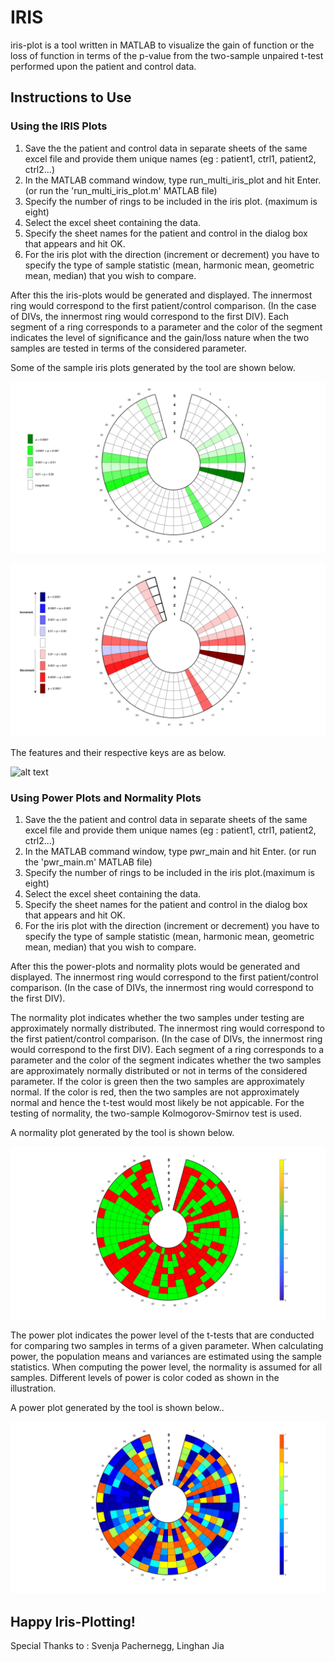 # IRIS

iris-plot is a tool written in MATLAB to visualize the gain of function or the loss of function in terms of the p-value 
from the two-sample unpaired t-test performed upon the patient and control data.

## Instructions to Use

### Using the IRIS Plots

1. Save the the patient and control data in separate sheets of the same excel file and provide them unique names 
(eg : patient1, ctrl1, patient2, ctrl2...)
2. In the MATLAB command window, type run_multi_iris_plot and hit Enter. (or run the 'run_multi_iris_plot.m' MATLAB file)
3. Specify the number of rings to be included in the iris plot. (maximum is eight)
4. Select the excel sheet containing the data.
5. Specify the sheet names for the patient and control in the dialog box that appears and hit OK.
6. For the iris plot with the direction (increment or decrement) you have to specify the type of sample statistic 
(mean, harmonic mean, geometric mean, median) that you wish to compare.

After this the iris-plots would be generated and displayed. The innermost ring would correspond to the first patient/control comparison. (In the case of DIVs, the innermost ring would correspond to the first DIV). Each segment of a ring corresponds to a parameter and the color of the segment indicates the level of significance and the gain/loss nature when the two samples are tested in terms of the considered parameter. 

Some of the sample iris plots generated by the tool are shown below.

![alt text](https://github.com/Laknath1996/IRIS/blob/master/figures/IP1.jpg)

![alt text](https://github.com/Laknath1996/IRIS/blob/master/figures/IP2.jpg)

The features and their respective keys are as below.

![alt text](https://github.com/Laknath1996/IRIS/blob/master/figures/keys)

### Using Power Plots and Normality Plots

1. Save the the patient and control data in separate sheets of the same excel file and provide them unique names 
(eg : patient1, ctrl1, patient2, ctrl2...)
2. In the MATLAB command window, type pwr_main and hit Enter. (or run the 'pwr_main.m' MATLAB file)
3. Specify the number of rings to be included in the iris plot.(maximum is eight)
4. Select the excel sheet containing the data.
5. Specify the sheet names for the patient and control in the dialog box that appears and hit OK.
6. For the iris plot with the direction (increment or decrement) you have to specify the type of sample statistic 
(mean, harmonic mean, geometric mean, median) that you wish to compare.

After this the power-plots and normality plots would be generated and displayed. The innermost ring would correspond to the first patient/control comparison. (In the case of DIVs, the innermost ring would correspond to the first DIV). 

The normality plot indicates whether the two samples under testing are approximately normally distributed. The innermost ring would correspond to the first patient/control comparison. (In the case of DIVs, the innermost ring would correspond to the first DIV). Each segment of a ring corresponds to a parameter and the color of the segment indicates whether the two samples are approximately normally distributed or not in terms of the considered parameter. If the color is green then the two samples are approximately normal. If the color is red, then the two samples are not approximately normal and hence the t-test would most likely be not appicable. For the testing of normality, the two-sample Kolmogorov-Smirnov test is used. 

A normality plot generated by the tool is shown below.

![alt text](https://github.com/Laknath1996/IRIS/blob/master/figures/NML.jpg)

The power plot indicates the power level of the t-tests that are conducted for comparing two samples in terms of a given parameter. When calculating power, the population means and variances are estimated using the sample statistics. When computing the power level, the normality is assumed for all samples. Different levels of power is color coded as shown in the illustration. 

A power plot generated by the tool is shown below..

![alt text](https://github.com/Laknath1996/IRIS/blob/master/figures/PWR.jpg)



## Happy Iris-Plotting!
Special Thanks to : Svenja Pachernegg, Linghan Jia
